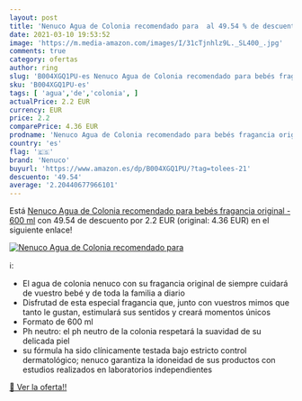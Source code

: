 ```yaml
---
layout: post
title: 'Nenuco Agua de Colonia recomendado para  al 49.54 % de descuento'
date: 2021-03-10 19:53:52
image: 'https://m.media-amazon.com/images/I/31cTjnhlz9L._SL400_.jpg'
comments: true
category: ofertas
author: ring
slug: 'B004XGQ1PU-es Nenuco Agua de Colonia recomendado para bebés fragancia...'
sku: 'B004XGQ1PU-es'
tags: [ 'agua','de','colonia', ]
actualPrice: 2.2 EUR
currency: EUR
price: 2.2
comparePrice: 4.36 EUR
prodname: 'Nenuco Agua de Colonia recomendado para bebés fragancia original - 600 ml'
country: 'es'
flag: '🇪🇸'
brand: 'Nenuco'
buyurl: 'https://www.amazon.es/dp/B004XGQ1PU/?tag=tolees-21'
descuento: '49.54'
average: '2.20440677966101'
---
```


Está [Nenuco Agua de Colonia recomendado para bebés fragancia original - 600 ml](https://www.amazon.es/dp/B004XGQ1PU/?tag=tolees-21) con 49.54 de descuento por 2.2 EUR (original: 4.36 EUR) en el siguiente enlace!

[![Nenuco Agua de Colonia recomendado para ](https://m.media-amazon.com/images/I/31cTjnhlz9L._SL400_.jpg)](https://www.amazon.es/dp/B004XGQ1PU/?tag=tolees-21)

ℹ️:

- El agua de colonia nenuco con su fragancia original de siempre cuidará de vuestro bebé y de toda la familia a diario
- Disfrutad de esta especial fragancia que, junto con vuestros mimos que tanto le gustan, estimulará sus sentidos y creará momentos únicos
- Formato de 600 ml
- Ph neutro: el ph neutro de la colonia respetará la suavidad de su delicada piel
- su fórmula ha sido clínicamente testada bajo estricto control dermatológico; nenuco garantiza la idoneidad de sus productos con estudios realizados en laboratorios independientes

[🛒 Ver la oferta!!](https://www.amazon.es/dp/B004XGQ1PU/?tag=tolees-21)
